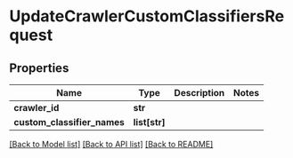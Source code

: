 # UpdateCrawlerCustomClassifiersRequest

## Properties
Name | Type | Description | Notes
------------ | ------------- | ------------- | -------------
**crawler_id** | **str** |  | 
**custom_classifier_names** | **list[str]** |  | 

[[Back to Model list]](../README.md#documentation-for-models) [[Back to API list]](../README.md#documentation-for-api-endpoints) [[Back to README]](../README.md)

